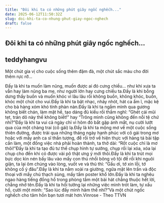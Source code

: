 ```yaml
---
title: "Đôi khi ta có những phút giây ngốc nghếch..."
date: 2025-06-12T11:50:32Z
slug: doi-khi-ta-co-nhung-phut-giay-ngoc-nghech
draft: false
---
```


## Đôi khi ta có những phút giây ngốc nghếch...

## teddyhangvu

Một chút gia vị cho cuộc sống thêm đậm đà, một chút sắc màu cho đời thêm rực rỡ…

 Đấy là khi ta muốn làm nũng, muốn được ai đó cưng chiều… như khi xưa ta vẫn hay làm nũng ba mẹ, như người lớn hay cưng chiều ta.Đấy là khi bỗng dưng thấy buồn và muốn khóc vì lâu lâu rồi không buồn, không khóc, buồn, khóc một chút cho vui.Đấy là khi ta bật nhạc, nhảy nhót, hát ca ầm ĩ, mặc kệ cho bà hàng xóm khó tính phàn nàn.Đấy là khi ta ngắm mình qua gương không biết chán, làm mặt hề, tạo dáng đủ kiểu rồi thầm nghĩ: “Ghét cái mũi tẹt, trán dô này thế không biết!” hay “Trông mình cũng không đến nỗi tệ chứ nhỉ?”Đấy là khi ta vui cả ngày chỉ vì hôm đó bắt gặp ánh mắt, nụ cười lướt qua của một chàng trai (cô gái) lạ.Đấy là khi ta mộng mơ về một cuộc sống thiên đường, được trải qua những tháng ngày hạnh phúc với cô gái trong mơ hoặc với mấy anh ca sĩ thần tượng, để rồi trở về hiện thực với hàng tá bài tập cần làm, một đống việc nhà phải hoàn thành, ta thở dài: “Rốt cuộc chỉ là mơ thôi!”Đấy là khi ta tạo đủ tư thế chụp hình tự sướng, chụp rồi lại xóa, xóa lại chụp cho đến khi có được vài pô thật ưng ý mới thôi.Đấy là khi ta trút mọi bực dọc kìn nén bấy lâu vào mấy con thú nhồi bông vô tội để rồi khi nguôi giận, ta lại ôm chúng vào lòng, vuốt ve và thủ thỉ: “Gấu ơi, tớ xin lỗi, tớ không cố ý đâu”.Đấy là khi ta nằm xoài ra giường, ngửa mặt lên trần và độc thoại với mấy chú thạch sùng, mấy tấm poster khổ lớn.Đấy là khi ta nghêu ngao hàng tiếng đồng hồ trong phòng tắm một bài hát chẳng thuộc hết lời, chẳng nhớ tên.Đấy là khi ta hồi tưởng lại những việc mình trót làm, tự xấu hổ, cười một mình: “Sao lúc đấy mình hâm thế nhỉ?”Và một chút ngốc nghếch cho tâm hồn bạn tươi mát hơn.Vinrose - Theo TTVN